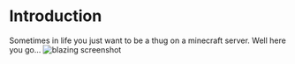 # Introduction
Sometimes in life you just want to be a thug on a minecraft server. Well here you go...
![blazing screenshot](http://supa.me/J5cQfT.png "Thugs on the Eximius Gaming Network (ip: ex.gg)")
